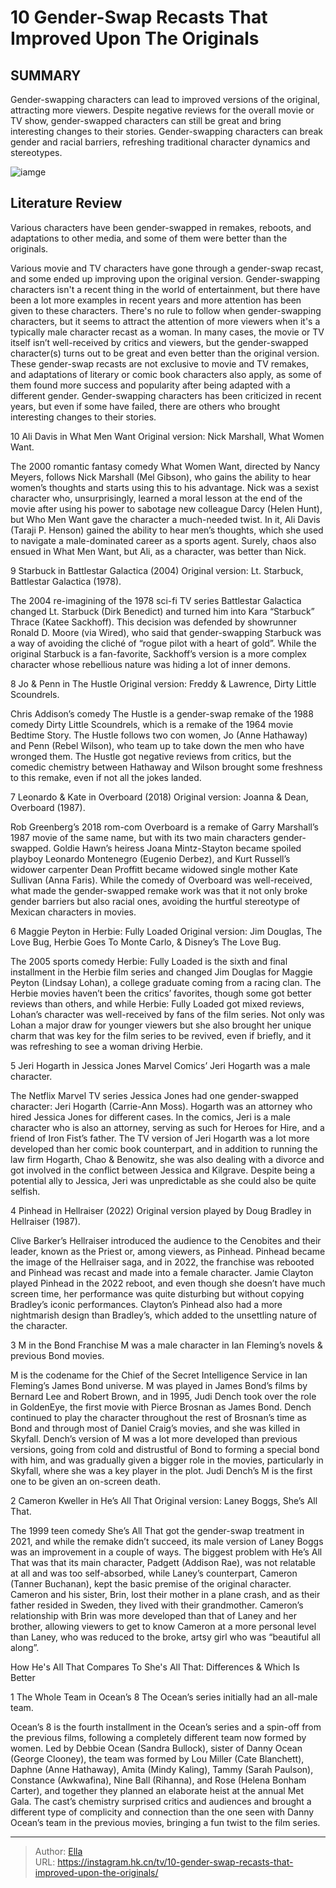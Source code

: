# 10 Gender-Swap Recasts That Improved Upon The Originals


## SUMMARY 


 Gender-swapping characters can lead to improved versions of the original, attracting more viewers. 
 Despite negative reviews for the overall movie or TV show, gender-swapped characters can still be great and bring interesting changes to their stories. 
 Gender-swapping characters can break gender and racial barriers, refreshing traditional character dynamics and stereotypes. 

![iamge](https://static1.srcdn.com/wordpress/wp-content/uploads/2024/01/judi-dench-as-m-katee-sackhoff-as-starbuck-jamie-clayton-as-pinhead.jpeg)

## Literature Review
Various characters have been gender-swapped in remakes, reboots, and adaptations to other media, and some of them were better than the originals. 




Various movie and TV characters have gone through a gender-swap recast, and some ended up improving upon the original version. Gender-swapping characters isn&#39;t a recent thing in the world of entertainment, but there have been a lot more examples in recent years and more attention has been given to these characters. There&#39;s no rule to follow when gender-swapping characters, but it seems to attract the attention of more viewers when it&#39;s a typically male character recast as a woman.
In many cases, the movie or TV itself isn’t well-received by critics and viewers, but the gender-swapped character(s) turns out to be great and even better than the original version. These gender-swap recasts are not exclusive to movie and TV remakes, and adaptations of literary or comic book characters also apply, as some of them found more success and popularity after being adapted with a different gender. Gender-swapping characters has been criticized in recent years, but even if some have failed, there are others who brought interesting changes to their stories.









 








 10  Ali Davis in What Men Want 
Original version: Nick Marshall, What Women Want.
        

The 2000 romantic fantasy comedy What Women Want, directed by Nancy Meyers, follows Nick Marshall (Mel Gibson), who gains the ability to hear women’s thoughts and starts using this to his advantage. Nick was a sexist character who, unsurprisingly, learned a moral lesson at the end of the movie after using his power to sabotage new colleague Darcy (Helen Hunt), but Who Men Want gave the character a much-needed twist. In it, Ali Davis (Taraji P. Henson) gained the ability to hear men’s thoughts, which she used to navigate a male-dominated career as a sports agent. Surely, chaos also ensued in What Men Want, but Ali, as a character, was better than Nick.





 9  Starbuck in Battlestar Galactica (2004) 
Original version: Lt. Starbuck, Battlestar Galactica (1978).
        

The 2004 re-imagining of the 1978 sci-fi TV series Battlestar Galactica changed Lt. Starbuck (Dirk Benedict) and turned him into Kara “Starbuck” Thrace (Katee Sackhoff). This decision was defended by showrunner Ronald D. Moore (via Wired), who said that gender-swapping Starbuck was a way of avoiding the cliché of “rogue pilot with a heart of gold”. While the original Starbuck is a fan-favorite, Sackhoff’s version is a more complex character whose rebellious nature was hiding a lot of inner demons.





 8  Jo &amp; Penn in The Hustle 
Original version: Freddy &amp; Lawrence, Dirty Little Scoundrels.
        

Chris Addison’s comedy The Hustle is a gender-swap remake of the 1988 comedy Dirty Little Scoundrels, which is a remake of the 1964 movie Bedtime Story. The Hustle follows two con women, Jo (Anne Hathaway) and Penn (Rebel Wilson), who team up to take down the men who have wronged them. The Hustle got negative reviews from critics, but the comedic chemistry between Hathaway and Wilson brought some freshness to this remake, even if not all the jokes landed.





 7  Leonardo &amp; Kate in Overboard (2018) 
Original version: Joanna &amp; Dean, Overboard (1987).
        

Rob Greenberg’s 2018 rom-com Overboard is a remake of Garry Marshall’s 1987 movie of the same name, but with its two main characters gender-swapped. Goldie Hawn’s heiress Joana Mintz-Stayton became spoiled playboy Leonardo Montenegro (Eugenio Derbez), and Kurt Russell’s widower carpenter Dean Proffitt became widowed single mother Kate Sullivan (Anna Faris). While the comedy of Overboard was well-received, what made the gender-swapped remake work was that it not only broke gender barriers but also racial ones, avoiding the hurtful stereotype of Mexican characters in movies.





 6  Maggie Peyton in Herbie: Fully Loaded 
Original version: Jim Douglas, The Love Bug, Herbie Goes To Monte Carlo, &amp; Disney’s The Love Bug.
        

The 2005 sports comedy Herbie: Fully Loaded is the sixth and final installment in the Herbie film series and changed Jim Douglas for Maggie Peyton (Lindsay Lohan), a college graduate coming from a racing clan. The Herbie movies haven’t been the critics’ favorites, though some got better reviews than others, and while Herbie: Fully Loaded got mixed reviews, Lohan’s character was well-received by fans of the film series. Not only was Lohan a major draw for younger viewers but she also brought her unique charm that was key for the film series to be revived, even if briefly, and it was refreshing to see a woman driving Herbie.





 5  Jeri Hogarth in Jessica Jones 
Marvel Comics’ Jeri Hogarth was a male character.
        

The Netflix Marvel TV series Jessica Jones had one gender-swapped character: Jeri Hogarth (Carrie-Ann Moss). Hogarth was an attorney who hired Jessica Jones for different cases. In the comics, Jeri is a male character who is also an attorney, serving as such for Heroes for Hire, and a friend of Iron Fist’s father. The TV version of Jeri Hogarth was a lot more developed than her comic book counterpart, and in addition to running the law firm Hogarth, Chao &amp; Benowitz, she was also dealing with a divorce and got involved in the conflict between Jessica and Kilgrave. Despite being a potential ally to Jessica, Jeri was unpredictable as she could also be quite selfish.





 4  Pinhead in Hellraiser (2022) 
Original version played by Doug Bradley in Hellraiser (1987).


 







Clive Barker’s Hellraiser introduced the audience to the Cenobites and their leader, known as the Priest or, among viewers, as Pinhead. Pinhead became the image of the Hellraiser saga, and in 2022, the franchise was rebooted and Pinhead was recast and made into a female character. Jamie Clayton played Pinhead in the 2022 reboot, and even though she doesn’t have much screen time, her performance was quite disturbing but without copying Bradley’s iconic performances. Clayton’s Pinhead also had a more nightmarish design than Bradley’s, which added to the unsettling nature of the character.





 3  M in the Bond Franchise 
M was a male character in Ian Fleming’s novels &amp; previous Bond movies.


 







M is the codename for the Chief of the Secret Intelligence Service in Ian Fleming’s James Bond universe. M was played in James Bond’s films by Bernard Lee and Robert Brown, and in 1995, Judi Dench took over the role in GoldenEye, the first movie with Pierce Brosnan as James Bond. Dench continued to play the character throughout the rest of Brosnan’s time as Bond and through most of Daniel Craig’s movies, and she was killed in Skyfall.
Dench’s version of M was a lot more developed than previous versions, going from cold and distrustful of Bond to forming a special bond with him, and was gradually given a bigger role in the movies, particularly in Skyfall, where she was a key player in the plot.
Judi Dench’s M is the first one to be given an on-screen death. 






 2  Cameron Kweller in He’s All That 
Original version: Laney Boggs, She’s All That.
        

The 1999 teen comedy She’s All That got the gender-swap treatment in 2021, and while the remake didn’t succeed, its male version of Laney Boggs was an improvement in a couple of ways. The biggest problem with He’s All That was that its main character, Padgett (Addison Rae), was not relatable at all and was too self-absorbed, while Laney’s counterpart, Cameron (Tanner Buchanan), kept the basic premise of the original character.
Cameron and his sister, Brin, lost their mother in a plane crash, and as their father resided in Sweden, they lived with their grandmother. Cameron’s relationship with Brin was more developed than that of Laney and her brother, allowing viewers to get to know Cameron at a more personal level than Laney, who was reduced to the broke, artsy girl who was “beautiful all along”.
            
 
 How He&#39;s All That Compares To She&#39;s All That: Differences &amp; Which Is Better 










 1  The Whole Team in Ocean’s 8 
The Ocean’s series initially had an all-male team.


 







Ocean’s 8 is the fourth installment in the Ocean’s series and a spin-off from the previous films, following a completely different team now formed by women. Led by Debbie Ocean (Sandra Bullock), sister of Danny Ocean (George Clooney), the team was formed by Lou Miller (Cate Blanchett), Daphne (Anne Hathaway), Amita (Mindy Kaling), Tammy (Sarah Paulson), Constance (Awkwafina), Nine Ball (Rihanna), and Rose (Helena Bonham Carter), and together they planned an elaborate heist at the annual Met Gala. The cast’s chemistry surprised critics and audiences and brought a different type of complicity and connection than the one seen with Danny Ocean’s team in the previous movies, bringing a fun twist to the film series. 

---

> Author: [Ella](https://instagram.hk.cn/)  
> URL: https://instagram.hk.cn/tv/10-gender-swap-recasts-that-improved-upon-the-originals/  


